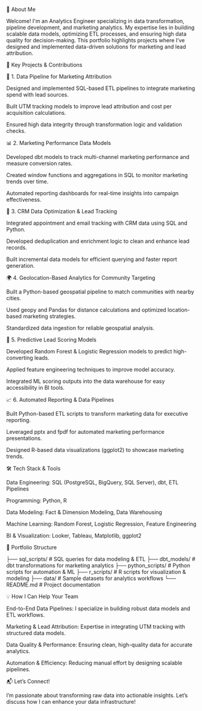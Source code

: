 📌 About Me

Welcome! I'm an Analytics Engineer specializing in data transformation, pipeline development, and marketing analytics. My expertise lies in building scalable data models, optimizing ETL processes, and ensuring high data quality for decision-making. This portfolio highlights projects where I’ve designed and implemented data-driven solutions for marketing and lead attribution.

🚀 Key Projects & Contributions

🔄 1. Data Pipeline for Marketing Attribution

Designed and implemented SQL-based ETL pipelines to integrate marketing spend with lead sources.

Built UTM tracking models to improve lead attribution and cost per acquisition calculations.

Ensured high data integrity through transformation logic and validation checks.

📊 2. Marketing Performance Data Models

Developed dbt models to track multi-channel marketing performance and measure conversion rates.

Created window functions and aggregations in SQL to monitor marketing trends over time.

Automated reporting dashboards for real-time insights into campaign effectiveness.

🏢 3. CRM Data Optimization & Lead Tracking

Integrated appointment and email tracking with CRM data using SQL and Python.

Developed deduplication and enrichment logic to clean and enhance lead records.

Built incremental data models for efficient querying and faster report generation.

🌍 4. Geolocation-Based Analytics for Community Targeting

Built a Python-based geospatial pipeline to match communities with nearby cities.

Used geopy and Pandas for distance calculations and optimized location-based marketing strategies.

Standardized data ingestion for reliable geospatial analysis.

🤖 5. Predictive Lead Scoring Models

Developed Random Forest & Logistic Regression models to predict high-converting leads.

Applied feature engineering techniques to improve model accuracy.

Integrated ML scoring outputs into the data warehouse for easy accessibility in BI tools.

📈 6. Automated Reporting & Data Pipelines

Built Python-based ETL scripts to transform marketing data for executive reporting.

Leveraged pptx and fpdf for automated marketing performance presentations.

Designed R-based data visualizations (ggplot2) to showcase marketing trends.

🛠️ Tech Stack & Tools

Data Engineering: SQL (PostgreSQL, BigQuery, SQL Server), dbt, ETL Pipelines

Programming: Python, R

Data Modeling: Fact & Dimension Modeling, Data Warehousing

Machine Learning: Random Forest, Logistic Regression, Feature Engineering

BI & Visualization: Looker, Tableau, Matplotlib, ggplot2

📂 Portfolio Structure

├── sql_scripts/        # SQL queries for data modeling & ETL
├── dbt_models/         # dbt transformations for marketing analytics
├── python_scripts/     # Python scripts for automation & ML
├── r_scripts/          # R scripts for visualization & modeling
├── data/               # Sample datasets for analytics workflows
└── README.md           # Project documentation

💡 How I Can Help Your Team

End-to-End Data Pipelines: I specialize in building robust data models and ETL workflows.

Marketing & Lead Attribution: Expertise in integrating UTM tracking with structured data models.

Data Quality & Performance: Ensuring clean, high-quality data for accurate analytics.

Automation & Efficiency: Reducing manual effort by designing scalable pipelines.

📬 Let’s Connect!

I’m passionate about transforming raw data into actionable insights. Let’s discuss how I can enhance your data infrastructure!

